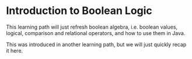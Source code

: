 # Introduction to Boolean Logic

This learning path will just refresh boolean algebra, i.e. boolean values, logical, comparison and relational operators, and how to use them in Java.

This was introduced in another learning path, but we will just quickly recap it here.